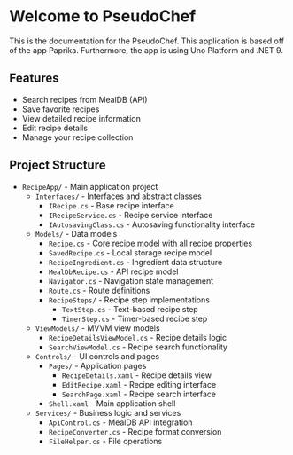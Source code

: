 # Welcome to PseudoChef

This is the documentation for the PseudoChef. This application is based off of the app Paprika. Furthermore, the app is using Uno Platform and .NET 9.

## Features

- Search recipes from MealDB (API)
- Save favorite recipes
- View detailed recipe information
- Edit recipe details
- Manage your recipe collection

## Project Structure

- `RecipeApp/` - Main application project
  - `Interfaces/` - Interfaces and abstract classes
    - `IRecipe.cs` - Base recipe interface
    - `IRecipeService.cs` - Recipe service interface
    - `IAutosavingClass.cs` - Autosaving functionality interface
  - `Models/` - Data models
    - `Recipe.cs` - Core recipe model with all recipe properties
    - `SavedRecipe.cs` - Local storage recipe model
    - `RecipeIngredient.cs` - Ingredient data structure
    - `MealDbRecipe.cs` - API recipe model
    - `Navigator.cs` - Navigation state management
    - `Route.cs` - Route definitions
    - `RecipeSteps/` - Recipe step implementations
      - `TextStep.cs` - Text-based recipe step
      - `TimerStep.cs` - Timer-based recipe step
  - `ViewModels/` - MVVM view models
    - `RecipeDetailsViewModel.cs` - Recipe details logic
    - `SearchViewModel.cs` - Recipe search functionality
  - `Controls/` - UI controls and pages
    - `Pages/` - Application pages
      - `RecipeDetails.xaml` - Recipe details view
      - `EditRecipe.xaml` - Recipe editing interface
      - `SearchPage.xaml` - Recipe search interface
    - `Shell.xaml` - Main application shell
  - `Services/` - Business logic and services
    - `ApiControl.cs` - MealDB API integration
    - `RecipeConverter.cs` - Recipe format conversion
    - `FileHelper.cs` - File operations
